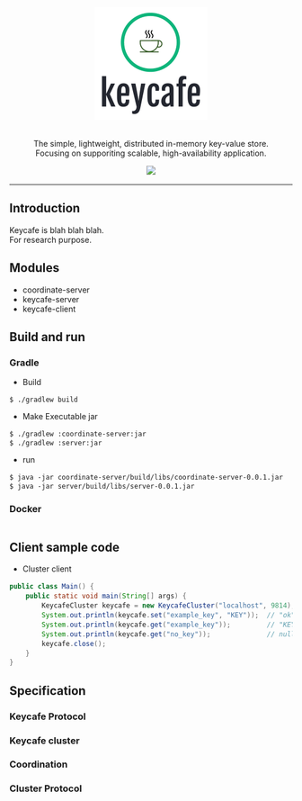 <div align="center">
  <br/>
  <img src="./docs/images/logo.png" width="200" />
  <br/>
  <br/>
  <p>
    The simple, lightweight, distributed in-memory key-value store. <br/>
    Focusing on supporiting scalable, high-availability application.  
  </p>
  <p>
    <a href="https://github.com/actumn/keycafe/blob/master/LICENSE">
      <img src="https://img.shields.io/badge/license-MIT-blue.svg"/>
    </a>
  </p>
</div>

---
## Introduction
Keycafe is blah blah blah.  
For research purpose.

## Modules
- coordinate-server
- keycafe-server
- keycafe-client


## Build and run
### Gradle
- Build
```shell script
$ ./gradlew build
```
- Make Executable jar
```shell script
$ ./gradlew :coordinate-server:jar
$ ./gradlew :server:jar
```
- run
```shell script
$ java -jar coordinate-server/build/libs/coordinate-server-0.0.1.jar
$ java -jar server/build/libs/server-0.0.1.jar
```
### Docker
```
```

## Client sample code
- Cluster client
```java
public class Main() {
    public static void main(String[] args) {
        KeycafeCluster keycafe = new KeycafeCluster("localhost", 9814);
        System.out.println(keycafe.set("example_key", "KEY"));  // "ok"
        System.out.println(keycafe.get("example_key"));         // "KEY"
        System.out.println(keycafe.get("no_key"));              // null
        keycafe.close();
    }
}

```

## Specification
### Keycafe Protocol

### Keycafe cluster

### Coordination

### Cluster Protocol


